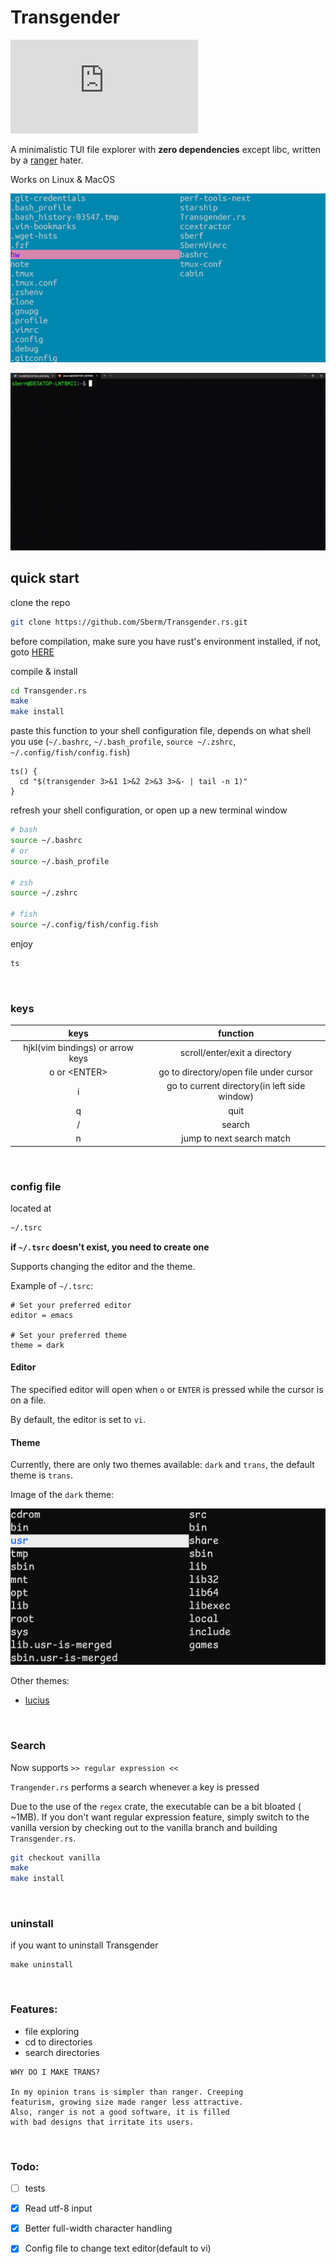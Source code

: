 # Transgender

[![version][version-badge]][version-url]

[version-badge]: https://img.shields.io/github/v/release/sberm/Transgender.rs
[version-url]: https://github.com/Sberm/Transgender.rs/releases

A minimalistic TUI file explorer with **zero dependencies** except libc, written by a [ranger](https://github.com/ranger/ranger) hater.

Works on Linux & MacOS

![](img/trans-img.png)

![](img/trans.gif)

## quick start

clone the repo
```bash
git clone https://github.com/Sberm/Transgender.rs.git
```

before compilation, make sure you have rust's environment installed, if not, goto [HERE](https://www.rust-lang.org/tools/install)

compile & install
```bash
cd Transgender.rs
make
make install
```

paste this function to your shell configuration file, depends on what shell you use (`~/.bashrc`, `~/.bash_profile`, `source ~/.zshrc`, `~/.config/fish/config.fish`)
```
ts() {
  cd "$(transgender 3>&1 1>&2 2>&3 3>&- | tail -n 1)"
}
```

refresh your shell configuration, or open up a new terminal window
```bash
# bash
source ~/.bashrc
# or
source ~/.bash_profile

# zsh
source ~/.zshrc

# fish
source ~/.config/fish/config.fish

```

enjoy
```bash
ts
```

<br/>

### keys

| keys                             | function                                     |
| :---:                            | :---:                                        |
| hjkl(vim bindings) or arrow keys | scroll/enter/exit a directory                |
| o or \<ENTER\>                   | go to directory/open file under cursor       |
| i                                | go to current directory(in left side window) |
| q                                | quit                                         |
| /                                | search                                       |
| n                                | jump to next search match                    |

<br/>

### config file
located at
```bash
~/.tsrc
```

**if `~/.tsrc` doesn't exist, you need to create one**

Supports changing the editor and the theme.

Example of `~/.tsrc`:

```tsrc
# Set your preferred editor
editor = emacs

# Set your preferred theme
theme = dark
```

#### Editor

The specified editor will open when `o` or `ENTER` is pressed while the cursor is on a file.

By default, the editor is set to `vi`.

#### Theme

Currently, there are only two themes available: `dark` and `trans`, the default
theme is `trans`.

Image of the `dark` theme:

![](img/trans-img-dark-theme.png)

Other themes:

* [lucius](https://github.com/jonathanfilip/lucius)

<br/>

### Search

Now supports `>> regular expression <<`

`Trangender.rs` performs a search whenever a key is pressed

Due to the use of the `regex` crate, the executable can be a bit bloated (
~1MB). If you don't want regular expression feature, simply switch to the
vanilla version by checking out to the vanilla branch and building
`Transgender.rs`.

```bash
git checkout vanilla
make
make install
```

<br/>

### uninstall

if you want to uninstall Transgender
```
make uninstall
```

<br/>

### Features:

* file exploring
* cd to directories
* search directories

```
WHY DO I MAKE TRANS?

In my opinion trans is simpler than ranger. Creeping
featurism, growing size made ranger less attractive. 
Also, ranger is not a good software, it is filled
with bad designs that irritate its users.
```

<br/>

### Todo:

- [ ] tests

- [x] Read utf-8 input

- [x] Better full-width character handling

- [x] Config file to change text editor(default to vi)
